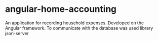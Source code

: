# angular-home-accounting
An application for recording household expenses. Developed on the Angular framework. To communicate with the database was used library json-server
